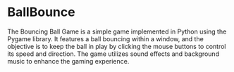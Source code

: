 # BallBounce
The Bouncing Ball Game is a simple game implemented in Python using the Pygame library. It features a ball bouncing within a window, and the objective is to keep the ball in play by clicking the mouse buttons to control its speed and direction. The game utilizes sound effects and background music to enhance the gaming experience.
